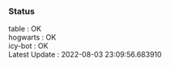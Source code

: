 ### Status


table : OK  
hogwarts : OK  
icy-bot : OK  
Latest Update : 2022-08-03 23:09:56.683910
